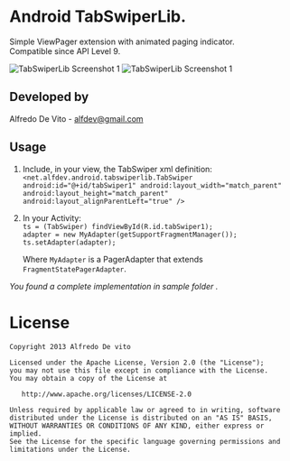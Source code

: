 Android TabSwiperLib.
============================================

Simple ViewPager extension with animated paging indicator.  
Compatible since API Level 9.  

![TabSwiperLib Screenshot 1][1]        ![TabSwiperLib Screenshot 1][2]

Developed by
---

Alfredo De Vito - <alfdev@gmail.com>

Usage
---

1.  Include, in your view, the TabSwiper xml definition:  
      `<net.alfdev.android.tabswiperlib.TabSwiper
        android:id="@+id/tabSwiper1"
        android:layout_width="match_parent"
        android:layout_height="match_parent"
        android:layout_alignParentLeft="true" />`

2.  In your Activity:  
       `ts = (TabSwiper) findViewById(R.id.tabSwiper1);`  
       `adapter = new MyAdapter(getSupportFragmentManager());`  
       `ts.setAdapter(adapter);`  

     Where `MyAdapter` is a PagerAdapter that extends `FragmentStatePagerAdapter`.

*You found a complete implementation in sample folder .*  

License
=======  

    Copyright 2013 Alfredo De vito

    Licensed under the Apache License, Version 2.0 (the "License");
    you may not use this file except in compliance with the License.
    You may obtain a copy of the License at

       http://www.apache.org/licenses/LICENSE-2.0

    Unless required by applicable law or agreed to in writing, software
    distributed under the License is distributed on an "AS IS" BASIS,
    WITHOUT WARRANTIES OR CONDITIONS OF ANY KIND, either express or implied.
    See the License for the specific language governing permissions and
    limitations under the License.
    
[1]: https://raw.github.com/alfdev/TabSwiperLib/master/TabSwiperLibDemo/screen1.png
[2]: https://raw.github.com/alfdev/TabSwiperLib/master/TabSwiperLibDemo/screen2.png